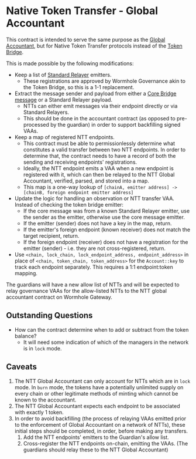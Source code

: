 # Native Token Transfer - Global Accountant

This contract is intended to serve the same purpose as the [Global Accountant](../../../whitepapers/0011_accountant.md), but for Native Token Transfer protocols instead of the [Token Bridge](../../../whitepapers/0003_token_bridge.md).

This is made possible by the following modifications:

- Keep a list of [Standard Relayer](https://docs.wormhole.com/wormhole/explore-wormhole/relayer#standard-relayers) emitters.
  - These registrations are approved by Wormhole Governance akin to the Token Bridge, so this is a 1-1 replacement.
- Extract the message sender and payload from either a [Core Bridge message](../../../whitepapers/0001_generic_message_passing.md) or a Standard Relayer payload.
  - NTTs can either emit messages via their endpoint directly or via Standard Relayers.
  - This should be done in the accountant contract (as opposed to pre-processed by the guardian) in order to support backfilling signed VAAs.
- Keep a map of registered NTT endpoints.
  - This contract must be able to permissionlessly determine what constitutes a valid transfer between two NTT endpoints. In order to determine that, the contract needs to have a record of both the sending and receiving endpoints' registrations.
  - Ideally, the NTT endpoint emits a VAA when a new endpoint is registered with it, which can then be relayed to the NTT Global Accountant, verified, parsed, and stored into a map.
  - This map is a one-way lookup of `[chainA, emitter address] -> [chainB, foreign endpoint emitter address]`
- Update the logic for handling an observation or NTT transfer VAA. Instead of checking the token bridge emitter:
  - If the core message was from a known Standard Relayer emitter, use the sender as the emitter, otherwise use the core message emitter.
  - If the emitter (sender) does not have a key in the map, return.
  - If the emitter's foreign endpoint (known receiver) does not match the target recipient, return.
  - If the foreign endpoint (receiver) does not have a registration for the emitter (sender) - i.e. they are not cross-registered, return.
- Use `<chain, lock_chain, lock_endpoint_address, endpoint_address>` in place of `<chain, token_chain, token_address>` for the `Account::key` to track each endpoint separately. This requires a 1:1 endpoint:token mapping.

The guardians will have a new allow list of NTTs and will be expected to relay governance VAAs for the allow-listed NTTs to the NTT global accountant contract on Wormhole Gateway.

## Outstanding Questions

- How can the contract determine when to add or subtract from the token balance?
  - It will need some indication of which of the managers in the network is in `lock` mode.

## Caveats

1. The NTT Global Accountant can only account for NTTs which are in `lock` mode. In `burn` mode, the tokens have a potentially unlimited supply on every chain or other legitimate methods of minting which cannot be known to the accountant.
1. The NTT Global Accountant expects each endpoint to be associated with exactly 1 token.
1. In order to avoid backfilling (the process of relaying VAAs emitted prior to the enforcement of Global Accountant on a network of NTTs), these initial steps should be completed, in order, before making any transfers.
   1. Add the NTT endpoints' emitters to the Guardian's allow list.
   1. Cross-register the NTT endpoints on-chain, emitting the VAAs. (The guardians should relay these to the NTT Global Accountant)
